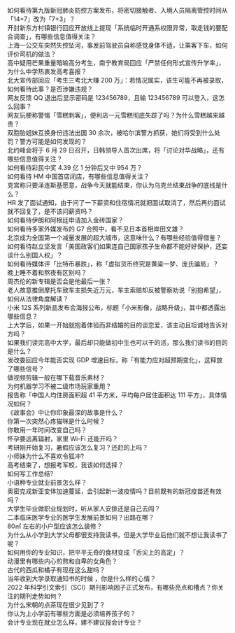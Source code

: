 如何看待第九版新冠肺炎防控方案发布，将密切接触者、入境人员隔离管控时间从「14+7」改为「7+3」？  
开封新东方村镇银行回应开放线上提现「系统临时开通系权限异常，取走钱的要配合调查」，有哪些信息值得关注？  
上海一公交车突然失控坠河，事发前驾驶员自称感觉身体不适，让乘客下车，如何评价司机的做法？  
高中疑用芒果重量暗喻高分考生，南宁教育局回应「严禁任何形式宣传升学率」，为什么中学热衷发高考喜报？  
北大宣传部回应「考生三考北大赚 200 万」：若情况属实，该生可能不再被录取，如何看待此事？是否涉嫌违规？  
网友反馈 QQ 退出后显示密码是 123456789，且输 123456789 可以登入，这怎么回事？  
网友玩梗称警惕「雪糕刺客」，便利店一元雪糕彻底失踪了吗？为什么雪糕越来越贵？  
双胞胎姐妹互换身份违法出国 30 余次，被哈尔滨警方抓获，她们将受到什么处罚？警方可能是如何发现的？  
北约峰会将于 6 月 29 日召开，日韩领导人首次出席，将「讨论对华战略」，还有哪些信息值得关注？  
如何看待彩民中奖 4.39 亿 1 分钟后又中 954 万？  
如何看待 HM 中国首店闭店，有哪些信息值得关注？  
克宫称只要泽连斯基愿意，战争今天就能结束，你认为乌克兰结束战争的底线是什么？  
HR 发了面试通知，由于问了一下薪资和住宿情况就把面试取消了，然后再约面试就不回复了，是不该问薪资吗？  
如何看待伊朗和阿根廷申请加入金砖国家？  
如何看待多家外媒发布的 G7 合照中，看不见日本首相岸田文雄？  
北京成为全国第一个减量发展的超大城市，这意味什么？有哪些经验值得借鉴？  
如何看待赵立坚发言「美国政客们如果连自己国家孩子生命都不能好好保护，还妄谈什么别国人权」？  
如何看待媒体评「比特币暴跌」，称「虚拟货币终究是黄粱一梦、庞氏骗局」？  
晚上睡不着和熬夜有区别吗？  
周杰伦的新专辑是否会是他最后一张？  
老人故意推倒摩托车致车主损失近万元，车主索赔却反被警察劝说「别抱希望」，如何从法律角度解读？  
小米 12S 系列新品发布会海报公布，标题「小米影像，战略升级」，其中都透露出哪些信息？  
上大学后，如果一开始就抱着体验而非结婚的目的谈恋爱，该主动且坦诚地告诉对方吗？  
如果我们读完高中大学，最后却只能做初中生也可以干的活，那么我们读书的目的是什么？  
发改委回应今年能否实现 GDP 增速目标，称「有能力应对超预期变化」，这释放了哪些信号？  
做视频剪辑一般在哪下载音乐素材？  
为何机器学习不被二级市场玩家重用？  
报告称「中国人均住房面积超 41 平方米，平均每户居住面积达 111 平方」，具体情况如何？  
《故事会》中让你印象最深的故事是什么？  
你第一次突然心疼猫咪是什么时候？  
你敢用一年时间改变自己吗？  
怀孕要远离辐射，家里 Wi-Fi 还能开吗？  
考研刚开始复习，暑假应该怎么复习？还赶的上吗？  
小师妹为什么不喜欢令狐冲?  
高考结束了，想报考军校，我该如何选择？  
如何写工作总结?  
小语种专业就业前景怎么样？  
奥密克戎新亚变体加速蔓延，会引起新一波疫情吗？目前既有的新冠疫苗还有效吗？  
大学生毕业做职业规划时，听从家人安排还是自己去闯？  
二本临床医学专业的医学生发展前景如何？出路在哪？  
80㎡ 左右的小户型应该怎么装修？  
为什么从小学到大学父母都很支持我读书，但是大学毕业后他们就不想让我读书了呢？  
如何用你的专业知识，把平平无奇的食材变成「舌尖上的高定」？  
动漫里有哪些内心煎熬和自卑的女角色？  
古代的西瓜和橘子有现在这么甜吗？  
当年收到大学录取通知书的时候 ，你是什么样的心情？  
2022 年科学引文索引（SCI）期刊影响因子正式发布，有哪些亮点和槽点？你关注的期刊走势如何？  
为什么宋朝的点茶现在很少见到了？  
你认为上小学前有哪些方面是必须培养孩子的？  
会计专业现在就业怎么样，建不建议报会计专业？  
